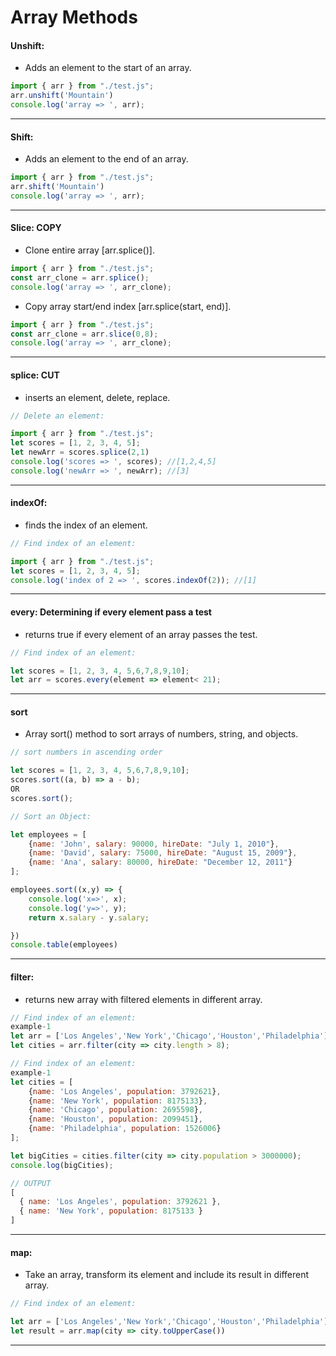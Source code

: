 
# Array Methods
 
#### Unshift: 
* Adds an element to the start of an array.
```javascript
import { arr } from "./test.js";
arr.unshift('Mountain')
console.log('array => ', arr);
```
 ---------------------------------------

#### Shift: 
* Adds an element to the end of an array.
```javascript
import { arr } from "./test.js";
arr.shift('Mountain')
console.log('array => ', arr);
```
 ---------------------------------------

 #### Slice:   COPY
* Clone entire array [arr.splice()].
```javascript
import { arr } from "./test.js";
const arr_clone = arr.splice();
console.log('array => ', arr_clone);
```

* Copy array start/end index [arr.splice(start, end)].
```javascript
import { arr } from "./test.js";
const arr_clone = arr.slice(0,8);
console.log('array => ', arr_clone);
```

 ---------------------------------------

#### splice:   CUT
* inserts an element, delete, replace.
```javascript
// Delete an element:

import { arr } from "./test.js";
let scores = [1, 2, 3, 4, 5];
let newArr = scores.splice(2,1)
console.log('scores => ', scores); //[1,2,4,5]
console.log('newArr => ', newArr); //[3]

```
 ---------------------------------------

#### indexOf:
* finds the index of an element.
```javascript
// Find index of an element:

import { arr } from "./test.js";
let scores = [1, 2, 3, 4, 5];
console.log('index of 2 => ', scores.indexOf(2)); //[1]

```
 ---------------------------------------

#### every: Determining if every element pass a test
* returns true if every element of an array passes the test.
```javascript
// Find index of an element:

let scores = [1, 2, 3, 4, 5,6,7,8,9,10];
let arr = scores.every(element => element< 21);

```
 ---------------------------------------

#### sort
* Array sort() method to sort arrays of numbers, string, and objects.
```javascript
// sort numbers in ascending order

let scores = [1, 2, 3, 4, 5,6,7,8,9,10];
scores.sort((a, b) => a - b);
OR
scores.sort();

```

```javascript
// Sort an Object:

let employees = [
    {name: 'John', salary: 90000, hireDate: "July 1, 2010"},
    {name: 'David', salary: 75000, hireDate: "August 15, 2009"},
    {name: 'Ana', salary: 80000, hireDate: "December 12, 2011"}
];

employees.sort((x,y) => {
    console.log('x=>', x);
    console.log('y=>', y);
    return x.salary - y.salary;

})
console.table(employees)

```

 ---------------------------------------

 #### filter: 
* returns new array with filtered elements in different array.
```javascript
// Find index of an element:
example-1
let arr = ['Los Angeles','New York','Chicago','Houston','Philadelphia'];
let cities = arr.filter(city => city.length > 8);

```

```javascript
// Find index of an element:
example-1
let cities = [
    {name: 'Los Angeles', population: 3792621},
    {name: 'New York', population: 8175133},
    {name: 'Chicago', population: 2695598},
    {name: 'Houston', population: 2099451},
    {name: 'Philadelphia', population: 1526006}
];

let bigCities = cities.filter(city => city.population > 3000000);
console.log(bigCities);

// OUTPUT
[
  { name: 'Los Angeles', population: 3792621 },
  { name: 'New York', population: 8175133 }
]
```

 ---------------------------------------

  #### map: 
* Take an array, transform its element and include its result in different array.
```javascript
// Find index of an element:

let arr = ['Los Angeles','New York','Chicago','Houston','Philadelphia'];
let result = arr.map(city => city.toUpperCase())

```
 ---------------------------------------